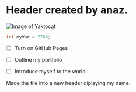 # Header created by anaz.
![Image of Yaktocat](https://octodex.github.com/images/yaktocat.png)
``` java
int myVar = 7766;
```
- [ ] Turn on GitHub Pages
- [ ] Outline my portfolio
- [ ] Introduce myself to the world


















Made the file into a new header diplaying my name.
